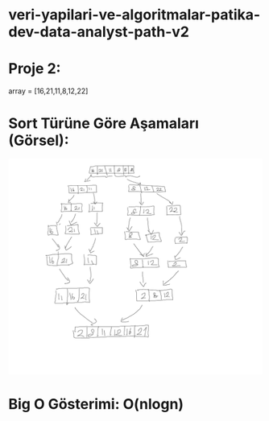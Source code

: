 # veri-yapilari-ve-algoritmalar-patika-dev-data-analyst-path-v2

# Proje 2:

array = [16,21,11,8,12,22] 

# Sort Türüne Göre Aşamaları (Görsel):
![alt text](https://github.com/utkuyucel/veri-yapilari-ve-algoritmalar-patika-dev-data-analyst-path-v2/blob/main/Ads%C4%B1z.png?raw=true)


# Big O Gösterimi: O(nlogn)

